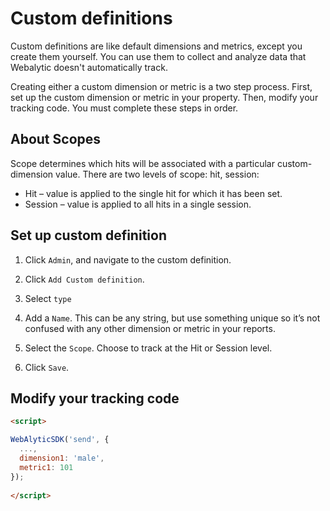 # Custom definitions

Custom definitions are like default dimensions and metrics, except you create them yourself. You can use them to collect and analyze data that Webalytic doesn't automatically track.

Creating either a custom dimension or metric is a two step process. First, set up the custom dimension or metric in your property. Then, modify your tracking code. You must complete these steps in order.

## About Scopes

Scope determines which hits will be associated with a particular custom-dimension value. There are two levels of scope: hit, session:

- Hit – value is applied to the single hit for which it has been set.
- Session – value is applied to all hits in a single session.

## Set up custom definition

1. Click `Admin`, and navigate to the custom definition.

2. Click `Add Custom definition`.

3. Select `type`

4. Add a `Name`. This can be any string, but use something unique so it’s not confused with any other dimension or metric in your reports.

5. Select the `Scope`. Choose to track at the Hit or Session level.

7. Click `Save`.

## Modify your tracking code

```html
<script>

WebAlyticSDK('send', {
  ...,
  dimension1: 'male',
  metric1: 101
});
      
</script>
```